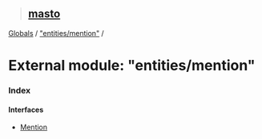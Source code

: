 > ## [masto](../README.md)

[Globals](../globals.md) / ["entities/mention"](_entities_mention_.md) /

# External module: "entities/mention"

### Index

#### Interfaces

* [Mention](../interfaces/_entities_mention_.mention.md)